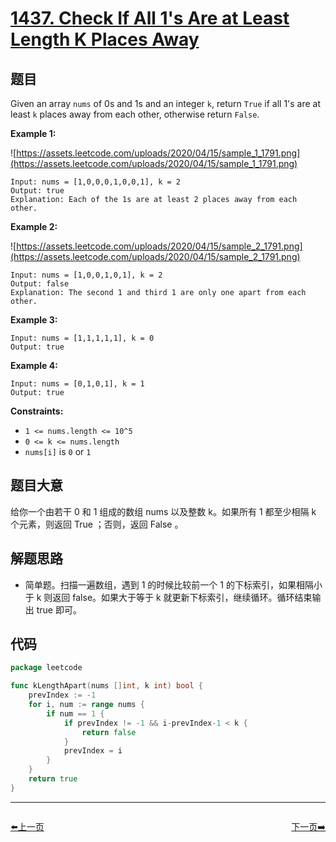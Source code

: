 # [1437. Check If All 1's Are at Least Length K Places Away](https://leetcode.com/problems/check-if-all-1s-are-at-least-length-k-places-away/)


## 题目

Given an array `nums` of 0s and 1s and an integer `k`, return `True` if all 1's are at least `k` places away from each other, otherwise return `False`.

**Example 1:**

![https://assets.leetcode.com/uploads/2020/04/15/sample_1_1791.png](https://assets.leetcode.com/uploads/2020/04/15/sample_1_1791.png)

```
Input: nums = [1,0,0,0,1,0,0,1], k = 2
Output: true
Explanation: Each of the 1s are at least 2 places away from each other.
```

**Example 2:**

![https://assets.leetcode.com/uploads/2020/04/15/sample_2_1791.png](https://assets.leetcode.com/uploads/2020/04/15/sample_2_1791.png)

```
Input: nums = [1,0,0,1,0,1], k = 2
Output: false
Explanation: The second 1 and third 1 are only one apart from each other.
```

**Example 3:**

```
Input: nums = [1,1,1,1,1], k = 0
Output: true
```

**Example 4:**

```
Input: nums = [0,1,0,1], k = 1
Output: true
```

**Constraints:**

- `1 <= nums.length <= 10^5`
- `0 <= k <= nums.length`
- `nums[i]` is `0` or `1`

## 题目大意

给你一个由若干 0 和 1 组成的数组 nums 以及整数 k。如果所有 1 都至少相隔 k 个元素，则返回 True ；否则，返回 False 。

## 解题思路

- 简单题。扫描一遍数组，遇到 1 的时候比较前一个 1 的下标索引，如果相隔小于 k 则返回 false。如果大于等于 k 就更新下标索引，继续循环。循环结束输出 true 即可。

## 代码

```go
package leetcode

func kLengthApart(nums []int, k int) bool {
	prevIndex := -1
	for i, num := range nums {
		if num == 1 {
			if prevIndex != -1 && i-prevIndex-1 < k {
				return false
			}
			prevIndex = i
		}
	}
	return true
}
```


----------------------------------------------
<div style="display: flex;justify-content: space-between;align-items: center;">
<p><a href="https://books.halfrost.com/leetcode/ChapterFour/1300~1399/1389.Create-Target-Array-in-the-Given-Order/">⬅️上一页</a></p>
<p><a href="https://books.halfrost.com/leetcode/ChapterFour/1400~1499/1455.Check-If-a-Word-Occurs-As-a-Prefix-of-Any-Word-in-a-Sentence/">下一页➡️</a></p>
</div>
